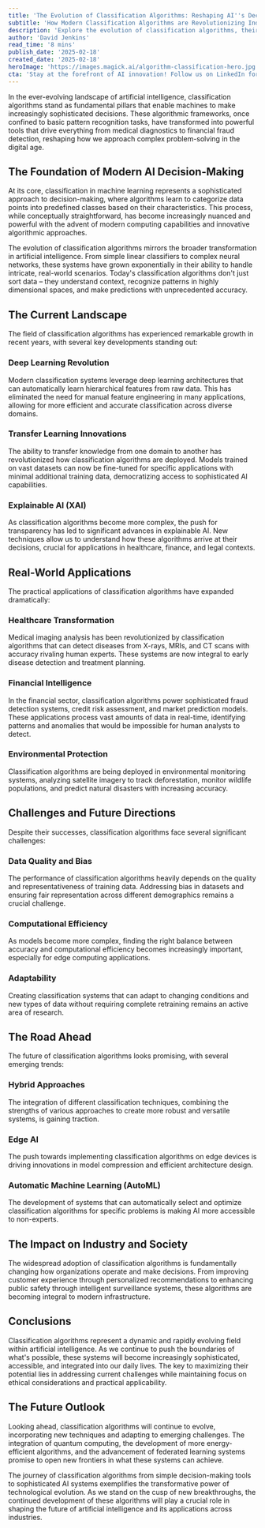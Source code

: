 ```yaml
---
title: 'The Evolution of Classification Algorithms: Reshaping AI''s Decision-Making Frontier'
subtitle: 'How Modern Classification Algorithms are Revolutionizing Industries and Pushing the Boundaries of Artificial Intelligence'
description: 'Explore the evolution of classification algorithms, their current applications, challenges, and future prospects in reshaping machine decision-making across various industries.'
author: 'David Jenkins'
read_time: '8 mins'
publish_date: '2025-02-18'
created_date: '2025-02-18'
heroImage: 'https://images.magick.ai/algorithm-classification-hero.jpg'
cta: 'Stay at the forefront of AI innovation! Follow us on LinkedIn for regular updates on classification algorithms and other groundbreaking developments in artificial intelligence.'
---
```


In the ever-evolving landscape of artificial intelligence, classification algorithms stand as fundamental pillars that enable machines to make increasingly sophisticated decisions. These algorithmic frameworks, once confined to basic pattern recognition tasks, have transformed into powerful tools that drive everything from medical diagnostics to financial fraud detection, reshaping how we approach complex problem-solving in the digital age.

## The Foundation of Modern AI Decision-Making

At its core, classification in machine learning represents a sophisticated approach to decision-making, where algorithms learn to categorize data points into predefined classes based on their characteristics. This process, while conceptually straightforward, has become increasingly nuanced and powerful with the advent of modern computing capabilities and innovative algorithmic approaches.

The evolution of classification algorithms mirrors the broader transformation in artificial intelligence. From simple linear classifiers to complex neural networks, these systems have grown exponentially in their ability to handle intricate, real-world scenarios. Today's classification algorithms don't just sort data – they understand context, recognize patterns in highly dimensional spaces, and make predictions with unprecedented accuracy.

## The Current Landscape

The field of classification algorithms has experienced remarkable growth in recent years, with several key developments standing out:

### Deep Learning Revolution
Modern classification systems leverage deep learning architectures that can automatically learn hierarchical features from raw data. This has eliminated the need for manual feature engineering in many applications, allowing for more efficient and accurate classification across diverse domains.

### Transfer Learning Innovations
The ability to transfer knowledge from one domain to another has revolutionized how classification algorithms are deployed. Models trained on vast datasets can now be fine-tuned for specific applications with minimal additional training data, democratizing access to sophisticated AI capabilities.

### Explainable AI (XAI)
As classification algorithms become more complex, the push for transparency has led to significant advances in explainable AI. New techniques allow us to understand how these algorithms arrive at their decisions, crucial for applications in healthcare, finance, and legal contexts.

## Real-World Applications

The practical applications of classification algorithms have expanded dramatically:

### Healthcare Transformation
Medical imaging analysis has been revolutionized by classification algorithms that can detect diseases from X-rays, MRIs, and CT scans with accuracy rivaling human experts. These systems are now integral to early disease detection and treatment planning.

### Financial Intelligence
In the financial sector, classification algorithms power sophisticated fraud detection systems, credit risk assessment, and market prediction models. These applications process vast amounts of data in real-time, identifying patterns and anomalies that would be impossible for human analysts to detect.

### Environmental Protection
Classification algorithms are being deployed in environmental monitoring systems, analyzing satellite imagery to track deforestation, monitor wildlife populations, and predict natural disasters with increasing accuracy.

## Challenges and Future Directions

Despite their successes, classification algorithms face several significant challenges:

### Data Quality and Bias
The performance of classification algorithms heavily depends on the quality and representativeness of training data. Addressing bias in datasets and ensuring fair representation across different demographics remains a crucial challenge.

### Computational Efficiency
As models become more complex, finding the right balance between accuracy and computational efficiency becomes increasingly important, especially for edge computing applications.

### Adaptability
Creating classification systems that can adapt to changing conditions and new types of data without requiring complete retraining remains an active area of research.

## The Road Ahead

The future of classification algorithms looks promising, with several emerging trends:

### Hybrid Approaches
The integration of different classification techniques, combining the strengths of various approaches to create more robust and versatile systems, is gaining traction.

### Edge AI
The push towards implementing classification algorithms on edge devices is driving innovations in model compression and efficient architecture design.

### Automatic Machine Learning (AutoML)
The development of systems that can automatically select and optimize classification algorithms for specific problems is making AI more accessible to non-experts.

## The Impact on Industry and Society

The widespread adoption of classification algorithms is fundamentally changing how organizations operate and make decisions. From improving customer experience through personalized recommendations to enhancing public safety through intelligent surveillance systems, these algorithms are becoming integral to modern infrastructure.

## Conclusions

Classification algorithms represent a dynamic and rapidly evolving field within artificial intelligence. As we continue to push the boundaries of what's possible, these systems will become increasingly sophisticated, accessible, and integrated into our daily lives. The key to maximizing their potential lies in addressing current challenges while maintaining focus on ethical considerations and practical applicability.

## The Future Outlook

Looking ahead, classification algorithms will continue to evolve, incorporating new techniques and adapting to emerging challenges. The integration of quantum computing, the development of more energy-efficient algorithms, and the advancement of federated learning systems promise to open new frontiers in what these systems can achieve.

The journey of classification algorithms from simple decision-making tools to sophisticated AI systems exemplifies the transformative power of technological evolution. As we stand on the cusp of new breakthroughs, the continued development of these algorithms will play a crucial role in shaping the future of artificial intelligence and its applications across industries.